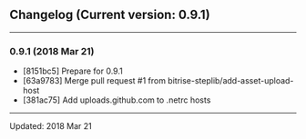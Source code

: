 ## Changelog (Current version: 0.9.1)

-----------------

### 0.9.1 (2018 Mar 21)
* [8151bc5] Prepare for 0.9.1
* [63a9783] Merge pull request #1 from bitrise-steplib/add-asset-upload-host
* [381ac75] Add uploads.github.com to .netrc hosts

-----------------

Updated: 2018 Mar 21